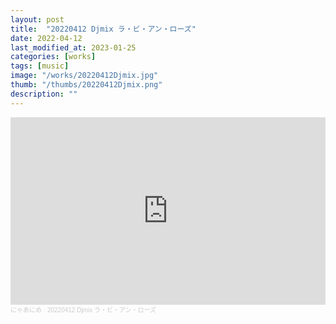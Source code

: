 ```yaml
---
layout: post
title:  "20220412 Djmix ラ・ビ・アン・ローズ"
date: 2022-04-12
last_modified_at: 2023-01-25
categories: [works]
tags: [music]
image: "/works/20220412Djmix.jpg"
thumb: "/thumbs/20220412Djmix.png"
description: ""
---
```


<iframe width="100%" height="300" scrolling="no" frameborder="no" allow="autoplay" src="https://w.soundcloud.com/player/?url=https%3A//api.soundcloud.com/tracks/1248553999&color=%23ff5500&auto_play=false&hide_related=false&show_comments=true&show_user=true&show_reposts=false&show_teaser=true&visual=true"></iframe><div style="font-size: 10px; color: #cccccc;line-break: anywhere;word-break: normal;overflow: hidden;white-space: nowrap;text-overflow: ellipsis; font-family: Interstate,Lucida Grande,Lucida Sans Unicode,Lucida Sans,Garuda,Verdana,Tahoma,sans-serif;font-weight: 100;"><a href="https://soundcloud.com/nyaanime" title="にゃあにめ" target="_blank" style="color: #cccccc; text-decoration: none;">にゃあにめ</a> · <a href="https://soundcloud.com/nyaanime/20220412-djmix" title="20220412 Djmix ラ・ビ・アン・ローズ" target="_blank" style="color: #cccccc; text-decoration: none;">20220412 Djmix ラ・ビ・アン・ローズ</a></div>

